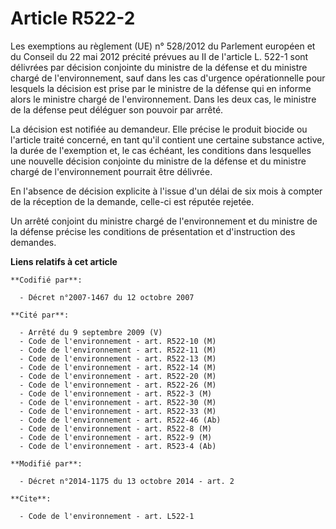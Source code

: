 # Article R522-2

Les exemptions au règlement (UE) n° 528/2012 du Parlement européen et du Conseil du 22 mai 2012 précité prévues au II de
l'article L. 522-1 sont délivrées par décision conjointe du ministre de la défense et du ministre chargé de l'environnement,
sauf dans les cas d'urgence opérationnelle pour lesquels la décision est prise par le ministre de la défense qui en informe
alors le ministre chargé de l'environnement. Dans les deux cas, le ministre de la défense peut déléguer son pouvoir par
arrêté. 

La décision est notifiée au demandeur. Elle précise le produit biocide ou l'article traité concerné, en tant qu'il contient
une certaine substance active, la durée de l'exemption et, le cas échéant, les conditions dans lesquelles une nouvelle
décision conjointe du ministre de la défense et du ministre chargé de l'environnement pourrait être délivrée. 

En l'absence de décision explicite à l'issue d'un délai de six mois à compter de la réception de la demande, celle-ci est
réputée rejetée. 

Un arrêté conjoint du ministre chargé de l'environnement et du ministre de la défense précise les conditions de présentation
et d'instruction des demandes.

**Liens relatifs à cet article**

	**Codifié par**:

	  - Décret n°2007-1467 du 12 octobre 2007

	**Cité par**:

	  - Arrêté du 9 septembre 2009 (V)
	  - Code de l'environnement - art. R522-10 (M)
	  - Code de l'environnement - art. R522-11 (M)
	  - Code de l'environnement - art. R522-13 (M)
	  - Code de l'environnement - art. R522-14 (M)
	  - Code de l'environnement - art. R522-20 (M)
	  - Code de l'environnement - art. R522-26 (M)
	  - Code de l'environnement - art. R522-3 (M)
	  - Code de l'environnement - art. R522-30 (M)
	  - Code de l'environnement - art. R522-33 (M)
	  - Code de l'environnement - art. R522-46 (Ab)
	  - Code de l'environnement - art. R522-8 (M)
	  - Code de l'environnement - art. R522-9 (M)
	  - Code de l'environnement - art. R523-4 (Ab)

	**Modifié par**:

	  - Décret n°2014-1175 du 13 octobre 2014 - art. 2

	**Cite**:

	  - Code de l'environnement - art. L522-1
